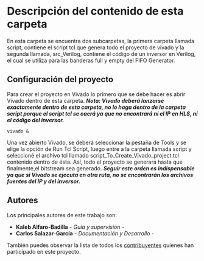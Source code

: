 # Descripción del contenido de esta carpeta

En esta carpeta se encuentra dos subcarpetas, la primera carpeta llamada script, contiene el script tcl que genera todo el proyecto de vivado y la segunda llamada, src_Verilog, contiene el código de un inversor en Verilog, el cual se utiliza para las banderas full y empty del FIFO Generator. 


## Configuración del proyecto

Para crear el proyecto en Vivado lo primero que se debe hacer es abrir Vivado dentro de esta carpeta. ***Nota: Vivado deberá lanzarse exactamente dentro de esta carpeta, no lo haga dentro de la carpeta script porque el script tcl se caerá ya que no encontrará ni el IP en HLS, ni el código del inversor.***
```
vivado &
```
Una vez abierto Vivado, se deberá seleccionar la pestaña de Tools y se elige la opción de Run Tcl Script, luego entre a la carpeta llamada script y seleccioné el archivo tcl llamado script_To_Create_Vivado_project.tcl contenido dentro de ésta. Así, todo el proyecto se generará hasta que finalmente,el bitstream sea generado. ***Seguir este orden es indispensable ya que si Vivado se ejecuta en otra ruta, no se encontrarán los archivos fuentes del IP y del inversor.***



## Autores

Los principales autores de este trabajo son:

* **Kaleb Alfaro-Badilla** - *Guía y supervisión* - 
* **Carlos Salazar-García** - *Documentación y Desarrollo* -

También puedes observar la lista de todos los [contribuyentes](https://github.com/cadriansalazarg/InterfacesZynq/contributors) quíenes han participado en este proyecto. 
